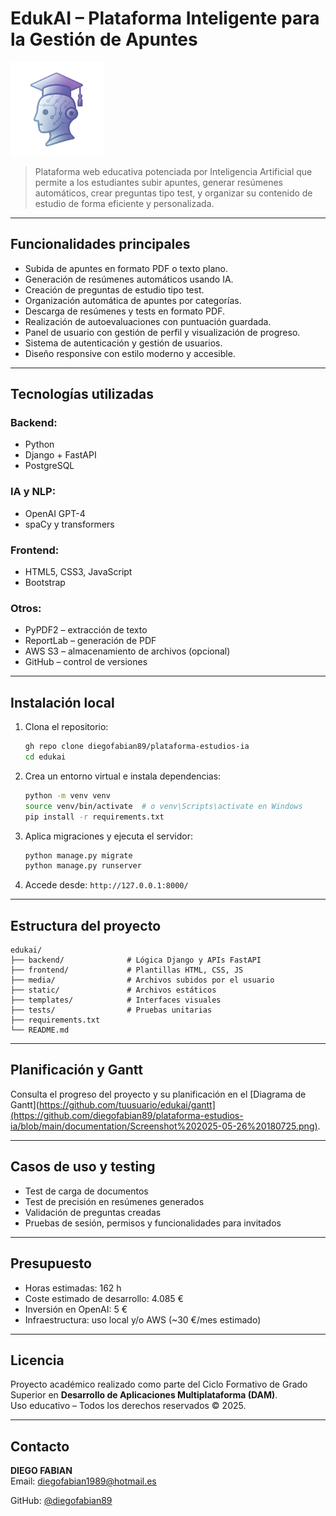 # EdukAI – Plataforma Inteligente para la Gestión de Apuntes
<img src="static/img/logo_frontal.png" alt="EdukAI Logo" width="150"/>  

> Plataforma web educativa potenciada por Inteligencia Artificial que permite a los estudiantes subir apuntes, generar resúmenes automáticos, crear preguntas tipo test, y organizar su contenido de estudio de forma eficiente y personalizada.

---

##  Funcionalidades principales

-  Subida de apuntes en formato PDF o texto plano.
-  Generación de resúmenes automáticos usando IA.
-  Creación de preguntas de estudio tipo test.
-  Organización automática de apuntes por categorías.
-  Descarga de resúmenes y tests en formato PDF.
-  Realización de autoevaluaciones con puntuación guardada.
-  Panel de usuario con gestión de perfil y visualización de progreso.
-  Sistema de autenticación y gestión de usuarios.
-  Diseño responsive con estilo moderno y accesible.

---

##  Tecnologías utilizadas

### Backend:
- Python
- Django + FastAPI
- PostgreSQL

### IA y NLP:
- OpenAI GPT-4
- spaCy y transformers

### Frontend:
- HTML5, CSS3, JavaScript
- Bootstrap

### Otros:
- PyPDF2 – extracción de texto
- ReportLab – generación de PDF
- AWS S3 – almacenamiento de archivos (opcional)
- GitHub – control de versiones

---

##  Instalación local

1. Clona el repositorio:
   ```bash
   gh repo clone diegofabian89/plataforma-estudios-ia
   cd edukai
   ```

2. Crea un entorno virtual e instala dependencias:
   ```bash
   python -m venv venv
   source venv/bin/activate  # o venv\Scripts\activate en Windows
   pip install -r requirements.txt
   ```

3. Aplica migraciones y ejecuta el servidor:
   ```bash
   python manage.py migrate
   python manage.py runserver
   ```

4. Accede desde: `http://127.0.0.1:8000/`

---

##  Estructura del proyecto

```
edukai/
├── backend/              # Lógica Django y APIs FastAPI
├── frontend/             # Plantillas HTML, CSS, JS
├── media/                # Archivos subidos por el usuario
├── static/               # Archivos estáticos
├── templates/            # Interfaces visuales
├── tests/                # Pruebas unitarias
├── requirements.txt
└── README.md
```

---

##  Planificación y Gantt

Consulta el progreso del proyecto y su planificación en el [Diagrama de Gantt](https://github.com/tuusuario/edukai/gantt](https://github.com/diegofabian89/plataforma-estudios-ia/blob/main/documentation/Screenshot%202025-05-26%20180725.png).

---

##  Casos de uso y testing

- Test de carga de documentos
- Test de precisión en resúmenes generados
- Validación de preguntas creadas
- Pruebas de sesión, permisos y funcionalidades para invitados

---

##  Presupuesto

- Horas estimadas: 162 h
- Coste estimado de desarrollo: 4.085 €
- Inversión en OpenAI: 5 €
- Infraestructura: uso local y/o AWS (~30 €/mes estimado)

---

##  Licencia

Proyecto académico realizado como parte del Ciclo Formativo de Grado Superior en **Desarrollo de Aplicaciones Multiplataforma (DAM)**.  
Uso educativo – Todos los derechos reservados © 2025.

---

##  Contacto

**DIEGO FABIAN**  
Email: diegofabian1989@hotmail.es  

GitHub: [@diegofabian89](https://github.com/diegofabian89/plataforma-estudios-ia.git)
